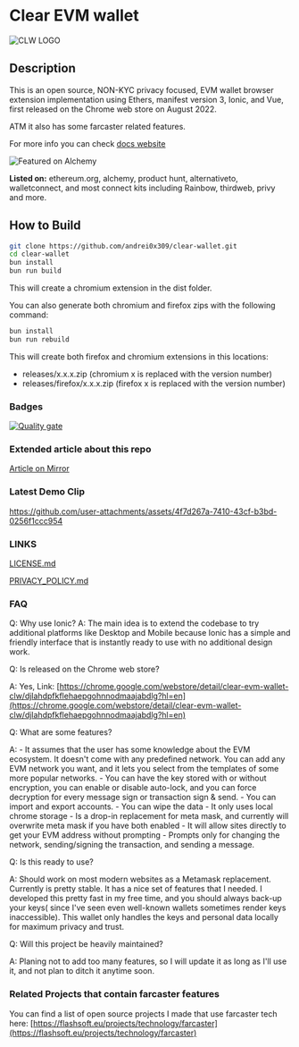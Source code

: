 # Clear EVM wallet

![CLW LOGO](/public/assets/extension-icon/wallet_128.png?raw=true "CLW LOGO")

## Description

This is an open source, NON-KYC privacy focused, EVM wallet browser extension implementation using Ethers, manifest version 3, Ionic, and Vue, first released on the Chrome web store on August 2022.

ATM it also has some farcaster related features.

For more info you can check [docs website](https://clear-wallet.flashsoft.eu)

![Featured on Alchemy](/repo_res/alchemy.png?raw=true "Featured on Alchemy")

**Listed on:** ethereum.org, alchemy, product hunt, alternativeto, walletconnect, and most connect kits including Rainbow, thirdweb, privy and more.

## How to Build

```bash
git clone https://github.com/andrei0x309/clear-wallet.git
cd clear-wallet
bun install
bun run build
```

This will create a chromium extension in the dist folder.

You can also generate both chromium and firefox zips with the following command:

```bash
bun install
bun run rebuild
```

This will create both firefox and chromium extensions in this locations:

- releases/x.x.x.zip (chromium x is replaced with the version number)
- releases/firefox/x.x.x.zip (firefox x is replaced with the version number)

<!-- [![Clear EVM Wallet (CLW) - Open source EVM wallet that implements meta mask API. | Product Hunt](https://api.producthunt.com/widgets/embed-image/v1/featured.svg?post_id=381026&theme=dark)](https://www.producthunt.com/posts/clear-evm-wallet-clw?utm_source=badge-featured&utm_medium=badge&utm_souce=badge-clear-evm-wallet-clw) -->

### Badges

[![Quality gate](https://sonarcloud.io/api/project_badges/quality_gate?project=andrei0x309_clear-wallet)](https://sonarcloud.io/summary/new_code?id=andrei0x309_clear-wallet)

### Extended article about this repo

[Article on Mirror](https://mirror.xyz/andrei0x309.eth/9nc8UXrGIGOvz694ZY2gouS1JM9L8-Z8ITLNtirqD6Q)

### Latest Demo Clip
<!-- markdownlint-disable MD034 -->
https://github.com/user-attachments/assets/4f7d267a-7410-43cf-b3bd-0256f1ccc954

### LINKS

[LICENSE.md](LICENSE.md)

[PRIVACY_POLICY.md](PRIVACY_POLICY.md)

### FAQ

Q: Why use Ionic?
A: The main idea is to extend the codebase to try additional platforms like Desktop and Mobile because Ionic has a simple and friendly interface that is instantly ready to use with no additional design work.

Q: Is released on the Chrome web store?

A: Yes, Link: [https://chrome.google.com/webstore/detail/clear-evm-wallet-clw/djlahdpfkflehaepgohnnodmaajabdlg?hl=en](https://chrome.google.com/webstore/detail/clear-evm-wallet-clw/djlahdpfkflehaepgohnnodmaajabdlg?hl=en)

Q: What are some features?

A:  - It assumes that the user has some knowledge about the EVM ecosystem. It doesn't come with any predefined network. You can add any EVM network you want, and it lets you select from the templates of some more popular networks.
    - You can have the key stored with or without encryption, you can enable or disable auto-lock, and you can force decryption for every message sign or transaction sign & send.
    - You can import and export accounts.
    - You can wipe the data
    - It only uses local chrome storage
    - Is a drop-in replacement for meta mask, and currently will overwrite meta mask if you have both enabled
    - It will allow sites directly to get your EVM address without prompting
    - Prompts only for changing the network, sending/signing the transaction, and sending a message.

Q: Is this ready to use?

A: Should work on most modern websites as a Metamask replacement. Currently is pretty stable. It has a nice set of features that I needed.
I developed this pretty fast in my free time, and you should always back-up your keys( since I've seen even well-known wallets sometimes render keys inaccessible). This wallet only handles the keys and personal data locally for maximum privacy and trust.

Q: Will this project be heavily maintained?

A: Planing not to add too many features, so I will update it as long as I'll use it, and not plan to ditch it anytime soon.

### Related Projects that contain farcaster features

You can find a list of open source projects I made that use farcaster tech here: [https://flashsoft.eu/projects/technology/farcaster](https://flashsoft.eu/projects/technology/farcaster)
